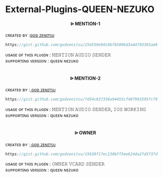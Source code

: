 # External-Plugins-QUEEN-NEZUKO


<h4 align="center">  ᐉ MENTION-1</h1>

   ᴄʀᴇᴀᴛᴇᴅ ʙʏ :<a href="https://zenitsu.vercel.app/">ɢᴏᴅ ᴢᴇɴɪᴛꜱᴜ</a>

```js
https://gist.github.com/godzenitsu/25e559e9dc6bf8509bd3a44703393ad4
```
ᴜsᴀɢᴇ ᴏғ ᴛʜɪs ᴘʟᴜɢɪɴ : 𝙼𝙴𝙽𝚃𝙸𝙾𝙽 𝙰𝚄𝙳𝙸𝙾 𝚂𝙴𝙽𝙳𝙴𝚁<br /> 
sᴜᴘᴘᴏʀᴛɪɴɢ ᴠᴇʀsɪᴏɴ : qᴜᴇᴇɴ ɴᴇᴢᴜᴋᴏ
<br />
<br />

<h4 align="center">  ᐉ MENTION-2</h1>

   ᴄʀᴇᴀᴛᴇᴅ ʙʏ :<a href="http://www.github.com/godzenitsu"> ɢᴏᴅ ᴢᴇɴɪᴛꜱᴜ</a>

```js
https://gist.github.com/godzenitsu/7d54c837336a94453cf407992595fc79
```
ᴜsᴀɢᴇ ᴏғ ᴛʜɪs ᴘʟᴜɢɪɴ : 𝙼𝙴𝙽𝚃𝙸𝙾𝙽 𝙰𝚄𝙳𝙸𝙾 𝚂𝙴𝙽𝙳𝙴𝚁, 𝙸𝙾𝚂 𝚆𝙾𝚁𝙺𝙸𝙽𝙶<br /> 
sᴜᴘᴘᴏʀᴛɪɴɢ ᴠᴇʀsɪᴏɴ : qᴜᴇᴇɴ ɴᴇᴢᴜᴋᴏ
<br />
<br />

<h4 align="center">  ᐉ OWNER</h1>

   ᴄʀᴇᴀᴛᴇᴅ ʙʏ :<a href="http://www.github.com/godzenitsu">  ɢᴏᴅ ᴢᴇɴɪᴛꜱᴜ</a>

```js
https://gist.github.com/godzenitsu/15638f17ec130b7f3ee624da2fd3f37d
```
ᴜsᴀɢᴇ ᴏғ ᴛʜɪs ᴘʟᴜɢɪɴ : 𝙾𝚆𝙽𝙴𝚁 𝚅𝙲𝙰𝚁𝙳 𝚂𝙴𝙽𝙳𝙴𝚁<br /> 
sᴜᴘᴘᴏʀᴛɪɴɢ ᴠᴇʀsɪᴏɴ : qᴜᴇᴇɴ ɴᴇᴢᴜᴋᴏ
<br />
<br />
